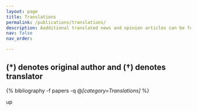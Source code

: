 ```yaml
---
layout: page
title: Translations
permalink: /publications/translations/
description: Aadditional translated news and opinion articles can be found by subscribing to the official The Cavalier Daily WeChat page (WeChat ID: UVaCavDaily).
nav: false
nav_order:

---
```

(*) denotes original author and (†) denotes translator
---
<!-- _pages/translations.md -->
<div class="publications">

{% bibliography -f papers -q @*[category=Translations]* %}

</div>
up
